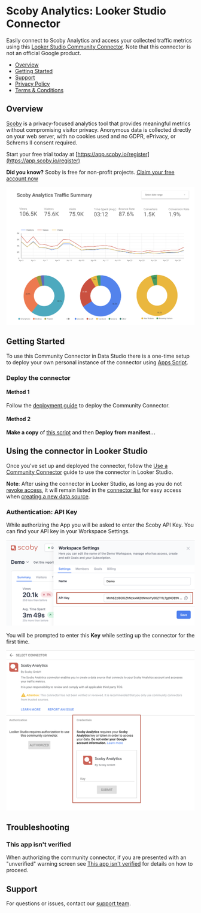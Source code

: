 # Scoby Analytics: Looker Studio Connector

Easily connect to Scoby Analytics and access your collected traffic metrics using this [Looker Studio Community Connector](https://developers.google.com/looker-studio/connector). Note that this connector is not an official Google product.

<!-- TOC -->

- [Overview](#overview)
- [Getting Started](#getting-started)
- [Support](#support)
- [Privacy Policy](https://scoby.io/privacy)
- [Terms & Conditions](https://scoby.io/terms)

<!-- /TOC -->

## Overview

[Scoby](https://www.scoby.io) is a privacy-focused analytics tool that provides meaningful metrics without compromising visitor privacy. Anonymous data is collected directly on your web server, with no cookies used and no GDPR, ePrivacy, or Schrems II consent required.

Start your free trial today at [https://app.scoby.io/register](https://app.scoby.io/register)

**Did you know?** Scoby is free for non-profit projects.
[Claim your free account now](mailto:hello@scoby.io?subject=giving%20back)

![analyze-your-data](./images/analytics.png)

## Getting Started

To use this Community Connector in Data Studio there is a one-time setup to deploy your own personal instance of the connector using [Apps Script](https://developers.google.com/apps-script).

### Deploy the connector

#### Method 1

Follow the [deployment guide](https://github.com/googledatastudio/community-connectors/blob/master/deploy.md) to deploy the Community Connector.

#### Method 2

**Make a copy** of [this script](https://script.google.com/d/10lSecq1cdg9PA_tpT2qRC0hlZOtA7X9u0-WFOQJw4UD8RitxNZ7p5XMy/edit?usp=sharing) and then **Deploy from manifest...**

## Using the connector in Looker Studio

Once you've set up and deployed the connector, follow the [Use a Community Connector](https://developers.google.com/looker-studio/connector/use) guide to use the connector in Looker Studio.

**Note**: After using the connector in Looker Studio, as long as you do not [revoke access](https://support.google.com/datastudio/answer/9053467), it will remain listed in the [connector list](https://lookerstudio.google.com/u/0/datasources/create) for easy access when [creating a new data source](https://support.google.com/datastudio/answer/6300774).

### Authentication: API Key

While authorizing the App you will be asked to enter the Scoby API Key. You can find your API key in your Workspace Settings.

![analyze-your-data](./images/settings-page.png)

You will be prompted to enter this **Key** while setting up the connector for the first time.

![enter-api-key](./images/enter-api-key.png)

## Troubleshooting

### This app isn't verified

When authorizing the community connector, if you are presented with an "unverified" warning screen see [This app isn't verified](https://github.com/googledatastudio/community-connectors/blob/master/verification.md) for details on how to proceed.

## Support

For questions or issues, contact our [support team](https://scoby.io/contact).